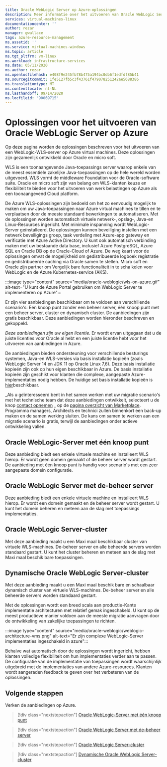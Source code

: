 ```yaml
---
title: Oracle WebLogic Server op Azure-oplossingen
description: Meer informatie over het uitvoeren van Oracle WebLogic Server op Microsoft Azure.
services: virtual-machines-linux
documentationcenter: ''
author: rezar
manager: gwallace
tags: azure-resource-management
ms.assetid: ''
ms.service: virtual-machines-windows
ms.topic: article
ms.tgt_pltfrm: vm-linux
ms.workload: infrastructure-services
ms.date: 05/11/2020
ms.author: rezar
ms.openlocfilehash: e408f9e245fb78b475a194bc0db6f1edfdf85b41
ms.sourcegitcommit: 1fe5127fb5c3f43761f479078251242ae5688386
ms.translationtype: MT
ms.contentlocale: nl-NL
ms.lasthandoff: 09/14/2020
ms.locfileid: "90069715"
---
```

# <a name="solutions-for-running-oracle-weblogic-server-on-azure"></a>Oplossingen voor het uitvoeren van Oracle WebLogic Server op Azure

Op deze pagina worden de oplossingen beschreven voor het uitvoeren van een WebLogic-WLS-server op Azure virtual machines. Deze oplossingen zijn gezamenlijk ontwikkeld door Oracle en micro soft.

WLS is een toonaangevende Java-toepassings server waarop enkele van de meest essentiële zakelijke Java-toepassingen op de hele wereld worden uitgevoerd. WLS vormt de middleware Foundation voor de Oracle-software suite. Oracle en micro soft zijn van belang om WLS-klanten keuze en flexibiliteit te bieden voor het uitvoeren van werk belastingen op Azure als een toonaangevend Cloud platform.

De Azure WLS-oplossingen zijn bedoeld om het zo eenvoudig mogelijk te maken om uw Java-toepassingen naar Azure virtual machines te tillen en te verplaatsen door de meeste standaard bewerkingen te automatiseren. Met de oplossingen worden automatisch virtuele netwerk-, opslag-, Java-en Linux-Resources ingericht. Met minimale inspanning wordt WebLogic-Server geïnstalleerd. De oplossingen kunnen beveiliging instellen met een netwerk beveiligings groep, taak verdeling met Azure-app gateway en verificatie met Azure Active Directory. U kunt ook automatisch verbinding maken met uw bestaande data base, inclusief Azure PostgreSQL, Azure SQL en Oracle DB op de Oracle-Cloud of Azure. De weg kaart voor de oplossingen omvat de mogelijkheid om gedistribueerde logboek registratie en gedistribueerde caching via Oracle samen te stellen. Micro soft en Oracle zijn partner om Vergelijk bare functionaliteit in te scha kelen voor WebLogic en de Azure Kubernetes-service (AKS).

:::image type="content" source="media/oracle-weblogic/wls-on-azure.gif" alt-text="U kunt de Azure Portal gebruiken om WebLogic Server te implementeren op Azure":::

Er zijn vier aanbiedingen beschikbaar om te voldoen aan verschillende scenario's: Eén knoop punt zonder een beheer server, één knoop punt met een beheer server, cluster en dynamisch cluster. De aanbiedingen zijn gratis beschikbaar. Deze aanbiedingen worden hieronder beschreven en gekoppeld.

_Deze aanbiedingen zijn uw eigen licentie_. Er wordt ervan uitgegaan dat u de juiste licenties voor Oracle al hebt en een juiste licentie hebt voor het uitvoeren van aanbiedingen in Azure.

De aanbiedingen bieden ondersteuning voor verschillende besturings systemen, Java-en WLS-versies via basis installatie kopieën (zoals WebLogic Server 14 en JDK 11 op Oracle Linux 7,6). Deze basis installatie kopieën zijn ook op hun eigen beschikbaar in Azure. De basis installatie kopieën zijn geschikt voor klanten die complexe, aangepaste Azure-implementaties nodig hebben. De huidige set basis installatie kopieën is [hier](https://azuremarketplace.microsoft.com/en-us/marketplace/apps?search=WebLogic%20Server%20Base%20Image&page=1)beschikbaar.

_Als u geïnteresseerd bent in het samen werken met uw migratie scenario's met het technische team dat deze aanbiedingen ontwikkelt, selecteert u de knop [contact opnemen](https://azuremarketplace.microsoft.com/en-us/marketplace/apps/oracle.oraclelinux-wls-cluster?tab=Overview) _ op de [pagina overzicht van Marketplace](https://azuremarketplace.microsoft.com/en-us/marketplace/apps/oracle.oraclelinux-wls-cluster?tab=Overview). Programma managers, Architects en technici zullen binnenkort een back-up maken en de samen werking sluiten. De kans om samen te werken aan een migratie scenario is gratis, terwijl de aanbiedingen onder actieve ontwikkeling vallen.

## <a name="oracle-weblogic-server-single-node"></a>Oracle WebLogic-Server met één knoop punt

Deze aanbieding biedt een enkele virtuele machine en installeert WLS hierop. Er wordt geen domein gemaakt of de beheer server wordt gestart. De aanbieding met één knoop punt is handig voor scenario's met een zeer aangepaste domein configuratie.

## <a name="oracle-weblogic-server-with-admin-server"></a>Oracle WebLogic Server met de-beheer server

Deze aanbieding biedt een enkele virtuele machine en installeert WLS hierop. Er wordt een domein gemaakt en de beheer server wordt gestart. U kunt het domein beheren en meteen aan de slag met toepassings implementaties.

## <a name="oracle-weblogic-server-cluster"></a>Oracle WebLogic Server-cluster

Met deze aanbieding maakt u een Maxi maal beschikbaar cluster van virtuele WLS-machines. De-beheer server en alle beheerde servers worden standaard gestart. U kunt het cluster beheren en meteen aan de slag met Maxi maal beschik bare toepassingen.

## <a name="oracle-weblogic-server-dynamic-cluster"></a>Dynamische Oracle WebLogic Server-cluster

Met deze aanbieding maakt u een Maxi maal beschik bare en schaalbaar dynamisch cluster van virtuele WLS-machines. De-beheer server en alle beheerde servers worden standaard gestart.

Met de oplossingen wordt een breed scala aan productie-Kante implementatie architecturen met relatief gemak ingeschakeld. U kunt op de meest productieve manier voldoen aan de meeste migratie aanvragen door de ontwikkeling van zakelijke toepassingen te richten.

:::image type="content" source="media/oracle-weblogic/weblogic-architecture-vms.png" alt-text="Er zijn complexe WebLogic-Server implementaties ingeschakeld in azure":::

Behalve wat automatisch door de oplossingen wordt ingericht, hebben klanten volledige flexibiliteit om hun implementaties verder aan te passen. De configuratie van de implementatie van toepassingen wordt waarschijnlijk uitgebreid met de implementaties van andere Azure-resources. Klanten wordt aangeraden feedback te geven over het verbeteren van de oplossingen.

## <a name="next-steps"></a>Volgende stappen

Verken de aanbiedingen op Azure.

> [!div class="nextstepaction"]
> [Oracle WebLogic-Server met één knoop punt](https://portal.azure.com/#create/oracle.20191001-arm-oraclelinux-wls20191001-arm-oraclelinux-wls)

> [!div class="nextstepaction"]
> [Oracle WebLogic Server met de-beheer server](https://portal.azure.com/#create/oracle.20191009-arm-oraclelinux-wls-admin20191009-arm-oraclelinux-wls-admin)

> [!div class="nextstepaction"]
> [Oracle WebLogic Server-cluster](https://portal.azure.com/#create/oracle.20191007-arm-oraclelinux-wls-cluster20191007-arm-oraclelinux-wls-cluster)

> [!div class="nextstepaction"]
> [Dynamische Oracle WebLogic Server-cluster](https://portal.azure.com/#create/oracle.20191021-arm-oraclelinux-wls-dynamic-cluster20191021-arm-oraclelinux-wls-dynamic-cluster)
